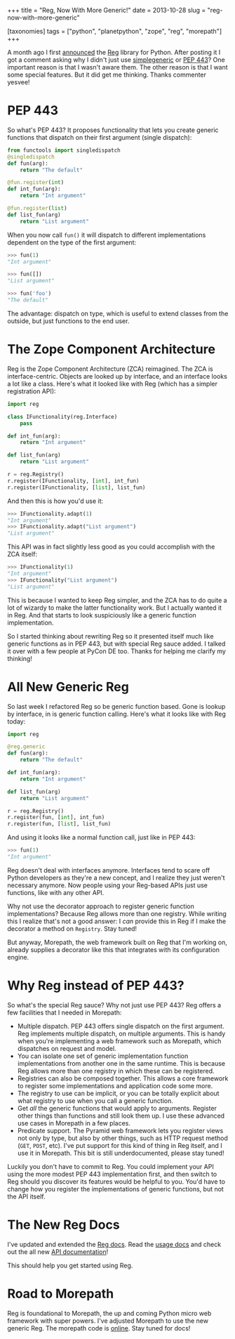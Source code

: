 +++
title = "Reg, Now With More Generic!"
date = 2013-10-28
slug = "reg-now-with-more-generic"

[taxonomies]
tags = ["python", "planetpython", "zope", "reg", "morepath"]
+++

A month ago I first
[announced](/posts/reg-component-architecture-reimagined)
the [Reg](http://reg.readthedocs.org) library for Python. After posting
it I got a comment asking why I didn't just use
[simplegeneric](https://pypi.python.org/pypi/simplegeneric) or [PEP
443](http://www.python.org/dev/peps/pep-0443/?)? One important reason is
that I wasn't aware them. The other reason is that I want some special
features. But it did get me thinking. Thanks commenter yesvee!

# PEP 443

So what's PEP 443? It proposes functionality that lets you create
generic functions that dispatch on their first argument (single
dispatch):

```python
from functools import singledispatch
@singledispatch
def fun(arg):
    return "The default"

@fun.register(int)
def int_fun(arg):
    return "Int argument"

@fun.register(list)
def list_fun(arg)
    return "List argument"
```

When you now call `fun()` it will dispatch to different implementations
dependent on the type of the first argument:

```python
>>> fun(1)
"Int argument"

>>> fun([])
"List argument"

>>> fun('foo')
"The default"
```

The advantage: dispatch on type, which is useful to extend classes from
the outside, but just functions to the end user.

# The Zope Component Architecture

Reg is the Zope Component Architecture (ZCA) reimagined. The ZCA is
interface-centric. Objects are looked up by interface, and an interface
looks a lot like a class. Here's what it looked like with Reg (which has
a simpler registration API):

```python
import reg

class IFunctionality(reg.Interface)
    pass

def int_fun(arg):
    return "Int argument"

def list_fun(arg)
    return "List argument"

r = reg.Registry()
r.register(IFunctionality, [int], int_fun)
r.register(IFunctionality, [list], list_fun)
```

And then this is how you'd use it:

```python
>>> IFunctionality.adapt(1)
"Int argument"
>>> IFunctionality.adapt("List argument")
"List argument"
```

This API was in fact slightly less good as you could accomplish with the
ZCA itself:

```python
>>> IFunctionality(1)
"Int argument"
>>> IFunctionality("List argument")
"List argument"
```

This is because I wanted to keep Reg simpler, and the ZCA has to do
quite a lot of wizardy to make the latter functionality work. But I
actually wanted it in Reg. And that starts to look suspiciously like a
generic function implementation.

So I started thinking about rewriting Reg so it presented itself much
like generic functions as in PEP 443, but with special Reg sauce added.
I talked it over with a few people at PyCon DE too. Thanks for helping
me clarify my thinking!

# All New Generic Reg

So last week I refactored Reg so be generic function based. Gone is
lookup by interface, in is generic function calling. Here's what it
looks like with Reg today:

```python
import reg

@reg.generic
def fun(arg):
    return "The default"

def int_fun(arg):
    return "Int argument"

def list_fun(arg)
    return "List argument"

r = reg.Registry()
r.register(fun, [int], int_fun)
r.register(fun, [list], list_fun)
```

And using it looks like a normal function call, just like in PEP 443:

```python
>>> fun(1)
"Int argument"
```

Reg doesn't deal with interfaces anymore. Interfaces tend to scare off
Python developers as they're a new concept, and I realize they just
weren't necessary anymore. Now people using your Reg-based APIs just use
functions, like with any other API.

Why not use the decorator approach to register generic function
implementations? Because Reg allows more than one registry. While
writing this I realize that's not a good answer: I _can_ provide this in
Reg if I make the decorator a method on `Registry`. Stay tuned!

But anyway, Morepath, the web framework built on Reg that I'm working
on, already supplies a decorator like this that integrates with its
configuration engine.

# Why Reg instead of PEP 443?

So what's the special Reg sauce? Why not just use PEP 443? Reg offers a
few facilities that I needed in Morepath:

- Multiple dispatch. PEP 443 offers single dispatch on the first
  argument. Reg implements multiple dispatch, on multiple arguments.
  This is handy when you're implementing a web framework such as
  Morepath, which dispatches on request and model.
- You can isolate one set of generic implementation function
  implementations from another one in the same runtime. This is because
  Reg allows more than one registry in which these can be registered.
- Registries can also be composed together. This allows a core framework
  to register some implementations and application code some more.
- The registry to use can be implicit, or you can be totally explicit
  about what registry to use when you call a generic function.
- Get _all_ the generic functions that would apply to arguments.
  Register other things than functions and still look them up. I use
  these advanced use cases in Morepath in a few places.
- Predicate support. The Pyramid web framework lets you register views
  not only by type, but also by other things, such as HTTP request
  method (`GET`, `POST`, etc). I've put support for this kind of thing
  in Reg itself, and I use it in Morepath. This bit is still
  underdocumented, please stay tuned!

Luckily you don't have to commit to Reg. You could implement your API
using the more modest PEP 443 implementation first, and then switch to
Reg should you discover its features would be helpful to you. You'd have
to change how you register the implementations of generic functions, but
not the API itself.

# The New Reg Docs

I've updated and extended the [Reg docs](http://reg.readthedocs.org/).
Read the [usage docs](http://reg.readthedocs.org/en/latest/usage.html)
and check out the all new [API
documentation](http://reg.readthedocs.org/en/latest/api.html)!

This should help you get started using Reg.

# Road to Morepath

Reg is foundational to Morepath, the up and coming Python micro web
framework with super powers. I've adjusted Morepath to use the new
generic Reg. The morepath code is
[online](https://github.com/morepath/morepath). Stay tuned for docs!
